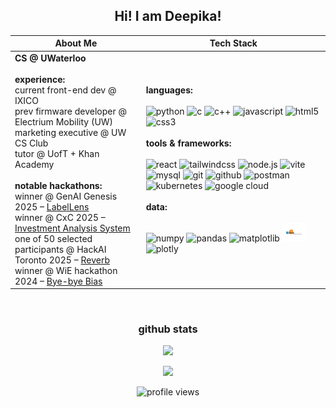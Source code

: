 <div align="center">
 
  ## Hi! I am Deepika!

</div>

| About Me | Tech Stack |
| --- | --- |
| **CS @ UWaterloo**<br><br>**experience:**<br>current front-end dev @ IXICO<br>prev firmware developer @ Electrium Mobility (UW)<br>marketing executive @ UW CS Club<br>tutor @ UofT + Khan Academy<br><br>**notable hackathons:**<br>winner @ GenAI Genesis 2025 – [LabelLens](https://github.com/Deeppcodes/LabelLens)<br>winner @ CxC 2025 – [Investment Analysis System](https://github.com/Deeppcodes/Tech-Investment-Analysis)<br>one of 50 selected participants @ HackAI Toronto 2025 – [Reverb](https://github.com/Deeppcodes/Reverb)<br>winner @ WiE hackathon 2024 – [Bye-bye Bias](https://github.com/Deeppcodes/Email-Bias-Detector) | **languages:**<br><br><img src="https://cdn.jsdelivr.net/gh/devicons/devicon/icons/python/python-original.svg" height="30" alt="python"/> <img src="https://cdn.jsdelivr.net/gh/devicons/devicon/icons/c/c-original.svg" height="30" alt="c"/> <img src="https://cdn.jsdelivr.net/gh/devicons/devicon/icons/cplusplus/cplusplus-original.svg" height="30" alt="c++"/> <img src="https://cdn.jsdelivr.net/gh/devicons/devicon/icons/javascript/javascript-original.svg" height="30" alt="javascript"/> <img src="https://cdn.jsdelivr.net/gh/devicons/devicon/icons/html5/html5-original.svg" height="30" alt="html5"/> <img src="https://cdn.jsdelivr.net/gh/devicons/devicon/icons/css3/css3-original.svg" height="30" alt="css3"/><br><br>**tools & frameworks:**<br><br><img src="https://cdn.jsdelivr.net/gh/devicons/devicon/icons/react/react-original.svg" height="30" alt="react"/> <img src="https://upload.wikimedia.org/wikipedia/commons/d/d5/Tailwind_CSS_Logo.svg" height="30" alt="tailwindcss"/> <img src="https://cdn.jsdelivr.net/gh/devicons/devicon/icons/nodejs/nodejs-original.svg" height="30" alt="node.js"/> <img src="https://cdn.jsdelivr.net/gh/devicons/devicon/icons/vite/vite-original.svg" height="30" alt="vite"/> <img src="https://cdn.jsdelivr.net/gh/devicons/devicon/icons/mysql/mysql-original.svg" height="30" alt="mysql"/> <img src="https://cdn.jsdelivr.net/gh/devicons/devicon/icons/git/git-original.svg" height="30" alt="git"/> <img src="https://cdn.jsdelivr.net/gh/devicons/devicon/icons/github/github-original.svg" height="30" alt="github"/> <img src="https://cdn.jsdelivr.net/gh/devicons/devicon/icons/postman/postman-original.svg" height="30" alt="postman"/> <img src="https://cdn.jsdelivr.net/gh/devicons/devicon/icons/kubernetes/kubernetes-plain.svg" height="30" alt="kubernetes"/> <img src="https://cdn.jsdelivr.net/gh/devicons/devicon/icons/googlecloud/googlecloud-original.svg" height="30" alt="google cloud"/><br><br>**data:**<br><br><img src="https://cdn.jsdelivr.net/gh/devicons/devicon/icons/numpy/numpy-original.svg" height="30" alt="numpy"/> <img src="https://cdn.jsdelivr.net/gh/devicons/devicon/icons/pandas/pandas-original.svg" height="30" alt="pandas"/> <img src="https://cdn.jsdelivr.net/gh/devicons/devicon/icons/matplotlib/matplotlib-original.svg" height="30" alt="matplotlib"/> <img src="https://raw.githubusercontent.com/scikit-learn/scikit-learn/main/doc/logos/scikit-learn-logo.svg" height="30" alt="scikit-learn"/> <img src="https://cdn.jsdelivr.net/gh/devicons/devicon/icons/plotly/plotly-original.svg" height="30" alt="plotly"/> |

<br>

<div align="center">
  
  ### github stats
  
  <p align="center">
    <img src="https://github-readme-stats.vercel.app/api?username=Deeppcodes&show_icons=true&theme=tokyonight&hide_border=false" />
  </p>
  <p align="center">
    <img src="https://github-readme-stats.vercel.app/api/top-langs/?username=Deeppcodes&theme=tokyonight&layout=compact&hide_border=false" />
  </p>
  
</div>


<p align="center">
  <img src="https://visitor-badge.laobi.icu/badge?page_id=Deeppcodes.Deeppcodes" alt="profile views" />
</p>
